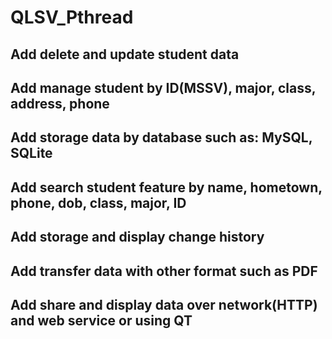 # QLSV_Pthread
## Add delete and update student data

## Add manage student by ID(MSSV), major, class, address, phone

## Add storage data by database such as: MySQL, SQLite

## Add search student feature by name, hometown, phone, dob, class, major, ID

## Add storage and display change history

## Add transfer data with other format such as PDF

## Add share and display data over network(HTTP) and web service or using QT
